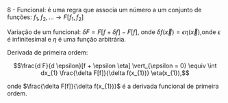 8 - Funcional: é uma regra que associa um número a um conjunto de funções: $f_{1}, f_{2}, ... \rightarrow F[f_{1}, f_{2}]$

Variação de um funcional: $\delta F = F[f + \delta f] - F[f]$, onde $\delta f(\vec{x}) = \epsilon \eta(\vec{x})$,onde $\epsilon$ é infinitesimal e $\eta$ é uma função arbitrária.

Derivada de primeira ordem:

$$\frac{d F}{d \epsilon}[f + \epsilon \eta] \vert_{\epsilon = 0} \equiv \int dx_{1} \frac{\delta F[f]}{\delta f(x_{1})} \eta(x_{1}),$$

onde $\frac{\delta F[f]}{\delta f(x_{1})}$ é a derivada funcional de primeira ordem.
